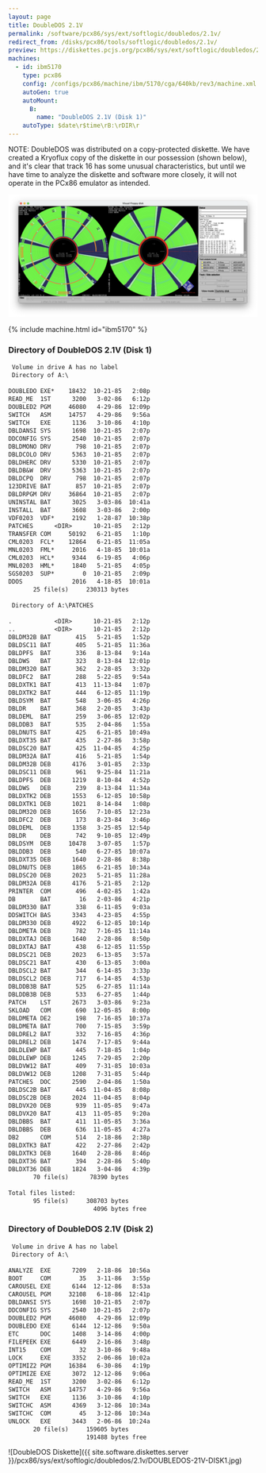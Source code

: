 ```yaml
---
layout: page
title: DoubleDOS 2.1V
permalink: /software/pcx86/sys/ext/softlogic/doubledos/2.1v/
redirect_from: /disks/pcx86/tools/softlogic/doubledos/2.1v/
preview: https://diskettes.pcjs.org/pcx86/sys/ext/softlogic/doubledos/2.1v/DOUBLEDOS-21V-DISK1.jpg
machines:
  - id: ibm5170
    type: pcx86
    config: /configs/pcx86/machine/ibm/5170/cga/640kb/rev3/machine.xml
    autoGen: true
    autoMount:
      B:
        name: "DoubleDOS 2.1V (Disk 1)"
    autoType: $date\r$time\rB:\rDIR\r
---
```


NOTE: DoubleDOS was distributed on a copy-protected diskette.  We have created a Kryoflux copy
of the diskette in our possession (shown below), and it's clear that track 16 has some unusual characteristics,
but until we have time to analyze the diskette and software more closely, it will not operate in the PCx86
emulator as intended.

![DOUBLEDOS-21V-DISK1-HxC](DOUBLEDOS-21V-DISK1-HxC.png)

{% include machine.html id="ibm5170" %}

### Directory of DoubleDOS 2.1V (Disk 1)

     Volume in drive A has no label
     Directory of A:\

    DOUBLEDO EXE*    18432  10-21-85   2:08p
    READ_ME  1ST      3200   3-02-86   6:12p
    DOUBLED2 PGM     46080   4-29-86  12:09p
    SWITCH   ASM     14757   4-29-86   9:56a
    SWITCH   EXE      1136   3-10-86   4:10p
    DBLDANSI SYS      1698  10-21-85   2:07p
    DDCONFIG SYS      2540  10-21-85   2:07p
    DBLDMONO DRV       798  10-21-85   2:07p
    DBLDCOLO DRV      5363  10-21-85   2:07p
    DBLDHERC DRV      5330  10-21-85   2:07p
    DBLDB&W  DRV      5363  10-21-85   2:07p
    DBLDCPQ  DRV       798  10-21-85   2:07p
    123DRIVE BAT       857  10-21-85   2:07p
    DBLDRPGM DRV     36864  10-21-85   2:07p
    UNINSTAL BAT      3025   3-03-86  10:41a
    INSTALL  BAT      3608   3-03-86   2:00p
    VDF0203  VDF*     2192   1-28-87  10:38p
    PATCHES      <DIR>      10-21-85   2:12p
    TRANSFER COM     50192   6-21-85   1:10p
    CML0203  FCL*    12864   6-21-85  11:05a
    MNL0203  FML*     2016   4-18-85  10:01a
    CML0203  HCL*     9344   6-19-85   4:06p
    MNL0203  HML*     1840   5-21-85   4:05p
    SGS0203  SUP*        0  10-21-85   2:09p
    DDOS              2016   4-18-85  10:01a
           25 file(s)     230313 bytes

     Directory of A:\PATCHES

    .            <DIR>      10-21-85   2:12p
    ..           <DIR>      10-21-85   2:12p
    DBLDM32B BAT       415   5-21-85   1:52p
    DBLDSC11 BAT       405   5-21-85  11:36a
    DBLDPFS  BAT       336   8-13-84   9:14a
    DBLDWS   BAT       323   8-13-84  12:01p
    DBLDM320 BAT       362   2-28-85   3:32p
    DBLDFC2  BAT       288   5-22-85   9:54a
    DBLDXTK1 BAT       413  11-13-84   1:07p
    DBLDXTK2 BAT       444   6-12-85  11:19p
    DBLDSYM  BAT       548   3-06-85   4:26p
    DBLDR    BAT       368   2-20-85   3:43p
    DBLDEML  BAT       259   3-06-85  12:02p
    DBLDDB3  BAT       535   2-04-86   1:55a
    DBLDNUTS BAT       425   6-21-85  10:49a
    DBLDXT35 BAT       435   2-27-86   3:58p
    DBLDSC20 BAT       425  11-04-85   4:25p
    DBLDM32A BAT       416   5-21-85   1:54p
    DBLDM32B DEB      4176   3-01-85   2:33p
    DBLDSC11 DEB       961   9-25-84  11:21a
    DBLDPFS  DEB      1219   8-10-84   4:52p
    DBLDWS   DEB       239   8-13-84  11:34a
    DBLDXTK2 DEB      1553   6-12-85  10:58p
    DBLDXTK1 DEB      1021   8-14-84   1:08p
    DBLDM320 DEB      1656   7-10-85  12:23a
    DBLDFC2  DEB       173   8-23-84   3:46p
    DBLDEML  DEB      1358   3-25-85  12:54p
    DBLDR    DEB       742   9-10-85  12:49p
    DBLDSYM  DEB     10478   3-07-85   1:57p
    DBLDDB3  DEB       540   6-27-85  10:07a
    DBLDXT35 DEB      1640   2-28-86   8:38p
    DBLDNUTS DEB      1865   6-21-85  10:34a
    DBLDSC20 DEB      2023   5-21-85  11:28a
    DBLDM32A DEB      4176   5-21-85   2:12p
    PRINTER  COM       496   4-02-85   1:42a
    DB       BAT        16   2-03-86   4:21p
    DBLDM330 BAT       338   6-11-85   9:03a
    DDSWITCH BAS      3343   4-23-85   4:55p
    DBLDM330 DEB      4922   6-12-85  10:14p
    DBLDMETA DEB       782   7-16-85  11:14a
    DBLDXTAJ DEB      1640   2-28-86   8:50p
    DBLDXTAJ BAT       438   6-12-85  11:55p
    DBLDSC21 DEB      2023   6-13-85   3:57a
    DBLDSC21 BAT       430   6-13-85   3:00a
    DBLDSCL2 BAT       344   6-14-85   3:33p
    DBLDSCL2 DEB       717   6-14-85   4:53p
    DBLDDB3B BAT       525   6-27-85  11:14a
    DBLDDB3B DEB       533   6-27-85   1:44p
    PATCH    LST      2673   3-03-86   9:23a
    SKLOAD   COM       690  12-05-85   8:00p
    DBLDMETA DE2       198   7-16-85  10:37a
    DBLDMETA BAT       700   7-15-85   3:59p
    DBLDREL2 BAT       332   7-16-85   4:36p
    DBLDREL2 DEB      1474   7-17-85   9:44a
    DBLDLEWP BAT       445   7-18-85   1:04p
    DBLDLEWP DEB      1245   7-29-85   2:20p
    DBLDVW12 BAT       409   7-31-85  10:03a
    DBLDVW12 DEB      1208   7-31-85   5:44p
    PATCHES  DOC      2590   2-04-86   1:50a
    DBLDSC2B BAT       445  11-04-85   8:08p
    DBLDSC2B DEB      2024  11-04-85   8:04p
    DBLDVX20 DEB       939  11-05-85   9:47a
    DBLDVX20 BAT       413  11-05-85   9:20a
    DBLDBBS  BAT       411  11-05-85   3:36a
    DBLDBBS  DEB       636  11-05-85   4:27a
    DB2      COM       514   2-18-86   2:38p
    DBLDXTK3 BAT       422   2-27-86   2:42p
    DBLDXTK3 DEB      1640   2-28-86   8:46p
    DBLDXT36 BAT       394   2-28-86   5:40p
    DBLDXT36 DEB      1824   3-04-86   4:39p
           70 file(s)      78390 bytes

    Total files listed:
           95 file(s)     308703 bytes
                            4096 bytes free

### Directory of DoubleDOS 2.1V (Disk 2)

     Volume in drive A has no label
     Directory of A:\

    ANALYZE  EXE      7209   2-18-86  10:56a
    BOOT     COM        35   3-11-86   3:55p
    CAROUSEL EXE      6144  12-12-86   8:53a
    CAROUSEL PGM     32108   6-18-86  12:41p
    DBLDANSI SYS      1698  10-21-85   2:07p
    DDCONFIG SYS      2540  10-21-85   2:07p
    DOUBLED2 PGM     46080   4-29-86  12:09p
    DOUBLEDO EXE      6144  12-12-86   9:50a
    ETC      DOC      1408   3-14-86   4:00p
    FILEPEEK EXE      6449   2-16-86   3:48p
    INT15    COM        32   3-10-86   9:48a
    LOCK     EXE      3352   2-06-86  10:02a
    OPTIMIZ2 PGM     16384   6-30-86   4:19p
    OPTIMIZE EXE      3072  12-12-86   9:06a
    READ_ME  1ST      3200   3-02-86   6:12p
    SWITCH   ASM     14757   4-29-86   9:56a
    SWITCH   EXE      1136   3-10-86   4:10p
    SWITCHC  ASM      4369   3-12-86  10:34a
    SWITCHC  COM        45   3-12-86  10:34a
    UNLOCK   EXE      3443   2-06-86  10:24a
           20 file(s)     159605 bytes
                          191488 bytes free

![DoubleDOS Diskette]({{ site.software.diskettes.server }}/pcx86/sys/ext/softlogic/doubledos/2.1v/DOUBLEDOS-21V-DISK1.jpg)
